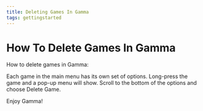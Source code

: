 ```yaml
---
title: Deleting Games In Gamma
tags: gettingstarted
---
```


# How To Delete Games In Gamma

How to delete games in Gamma:


Each game in the main menu has its own set of options. Long-press the game and a pop-up menu will show. Scroll to the bottom of the options and choose Delete Game.


Enjoy Gamma!